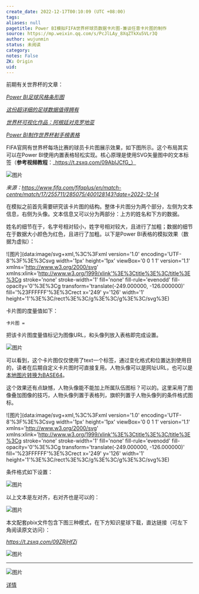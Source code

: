 ```yaml
---
create_date: 2022-12-17T00:10:09 (UTC +08:00)
tags: 
aliases: null
pagetitle: Power BI模拟FIFA世界杯球员数据卡片图-兼谈任意卡片图的制作
source: https://mp.weixin.qq.com/s/PcJlLAy_8XqZTkXu5VLr3Q
author: wujunmin
status: 未阅读
category: 
notes: False
ZK: Origin
uid: 
---
```


前期有关世界杯的文章：

[_Power BI足球风格条形图_](http://mp.weixin.qq.com/s?__biz=MzIxOTQ5MjQxNQ==&mid=2247491136&idx=1&sn=cd0c9a60c8009f660315298339ba8ef1&chksm=97db2710a0acae06e20fe5cd26ba6e8ccb89c5955ce3ba2fbf922d842c2c0229711d676c8cda&scene=21#wechat_redirect)  

[_这份超详细的足球数据值得拥有_](http://mp.weixin.qq.com/s?__biz=MzIxOTQ5MjQxNQ==&mid=2247491208&idx=1&sn=985b4c304ebedcee00f265b54483f9ee&chksm=97db27d8a0acaece6f9c32d3eb93ebc91d425ac5d259b62f24d2da03c8f3095e225550ceecf3&scene=21#wechat_redirect)

[_世界杯可视化作品：阿根廷对克罗地亚_](http://mp.weixin.qq.com/s?__biz=MzIxOTQ5MjQxNQ==&mid=2247491303&idx=1&sn=18daa2aa7730ec79825f8cec1ed6832a&chksm=97db27b7a0acaea1168313a7e3dea733b038a2f256ec4c6b6bdaca4dbeeae2425d4bed5bb1a4&scene=21#wechat_redirect)

[_Power BI制作世界杯射手榜表格_](http://mp.weixin.qq.com/s?__biz=MzIxOTQ5MjQxNQ==&mid=2247491316&idx=1&sn=ee735b12cbd021a9545259516b8dca75&chksm=97db27a4a0acaeb22e9778841995465abb08ec806dd1b2d5b3cd4330b7e205b6d0e52f7e1e0b&scene=21#wechat_redirect)  

FIFA官网有世界杯每场比赛的球员卡片图展示效果，如下图所示。这个布局其实可以在Power BI使用内置表格轻松实现。核心原理是使用SVG矢量图中的文本标签（**参考视频教程**：_https://t.zsxq.com/09AblJCfG_）

![图片](https://mmbiz.qpic.cn/mmbiz_png/JHQQIBqYy6QMDSDOONsxlYeYJAL9R1bqhzIaP4Buv7xbz8jGtKKFcflamKFm3LBOBUHiclLdqdfJwQicBcqabbyg/640?wx_fmt=png&wxfrom=5&wx_lazy=1&wx_co=1)

_来源：https://www.fifa.com/fifaplus/en/match-centre/match/17/255711/285075/400128143?date=2022-12-14_

在模拟之前首先需要研究该卡片图的结构。整体卡片图分为两个部分，左侧为文本信息，右侧为头像。文本信息又可以分为两部分：上方的姓名和下方的数据。

姓名的细节在于，名字号相对较小，姓字号相对较大，且进行了加粗；数据的细节在于数据大小颜色为红色，且进行了加粗。以下是Power BI表格的模拟效果（数据为虚拟）：  

![图片](data:image/svg+xml,%3C%3Fxml version='1.0' encoding='UTF-8'%3F%3E%3Csvg width='1px' height='1px' viewBox='0 0 1 1' version='1.1' xmlns='http://www.w3.org/2000/svg' xmlns:xlink='http://www.w3.org/1999/xlink'%3E%3Ctitle%3E%3C/title%3E%3Cg stroke='none' stroke-width='1' fill='none' fill-rule='evenodd' fill-opacity='0'%3E%3Cg transform='translate(-249.000000, -126.000000)' fill='%23FFFFFF'%3E%3Crect x='249' y='126' width='1' height='1'%3E%3C/rect%3E%3C/g%3E%3C/g%3E%3C/svg%3E)

卡片图的度量值如下：  

```
卡片图 = 
```

把该卡片图度量值标记为图像URL，和头像列放入表格即完成设置。  

![图片](https://mmbiz.qpic.cn/mmbiz_png/JHQQIBqYy6QMDSDOONsxlYeYJAL9R1bqicF6ic0ozOkPtqSXv98uquibnmNt07Qu49xR6bWm905Lltibn59OUlgfHg/640?wx_fmt=png&wxfrom=5&wx_lazy=1&wx_co=1)

可以看到，这个卡片图仅仅使用了text一个标签，通过变化格式和位置达到使用目的，读者在后期自定义卡片图时可直接复用。人物头像可以是网址URL，也可以是[本地图片转换为BASE64](http://mp.weixin.qq.com/s?__biz=MzIxOTQ5MjQxNQ==&mid=2247490046&idx=1&sn=f399c968180d24318b7abed5a1f206f5&chksm=97db20aea0aca9b86ef50d3504ebc68b5c1ea2b2102868752339963fda2ff7f2d1b1a8d26e42&scene=21#wechat_redirect)。  

这个效果还有点缺憾，人物头像能不能加上所属队伍图标？可以的。这里采用了图像叠加图像的技巧，人物头像列置于表格列，旗帜列置于人物头像列的条件格式图标。  

![图片](data:image/svg+xml,%3C%3Fxml version='1.0' encoding='UTF-8'%3F%3E%3Csvg width='1px' height='1px' viewBox='0 0 1 1' version='1.1' xmlns='http://www.w3.org/2000/svg' xmlns:xlink='http://www.w3.org/1999/xlink'%3E%3Ctitle%3E%3C/title%3E%3Cg stroke='none' stroke-width='1' fill='none' fill-rule='evenodd' fill-opacity='0'%3E%3Cg transform='translate(-249.000000, -126.000000)' fill='%23FFFFFF'%3E%3Crect x='249' y='126' width='1' height='1'%3E%3C/rect%3E%3C/g%3E%3C/g%3E%3C/svg%3E)

条件格式如下设置：  

![图片](https://mmbiz.qpic.cn/mmbiz_png/JHQQIBqYy6QMDSDOONsxlYeYJAL9R1bqVMujjA8hcE3eGqZ3Tet0EaHicOOBTN80AqFJibEftVeATJhWCPHdPNfg/640?wx_fmt=png&wxfrom=5&wx_lazy=1&wx_co=1)

以上文本是左对齐，右对齐也是可以的：  

![图片](https://mmbiz.qpic.cn/mmbiz_png/JHQQIBqYy6TnahyNJRZaRiczutMocqEyJygh1qn4ibo4iavochZEyn39EJT7yiaetVhqzN29dh6icSjRJLRR1iamRGaQ/640?wx_fmt=png&wxfrom=5&wx_lazy=1&wx_co=1)

本文配套pbix文件包含下图三种模式，在下方知识星球下载，直达链接（可左下角阅读原文访问）：

_https://t.zsxq.com/09ZRjHfZj_

![图片](https://mmbiz.qpic.cn/mmbiz_png/JHQQIBqYy6TnahyNJRZaRiczutMocqEyJictcHJo0Yb9XFpyrwpTDuTkTjcQzIDUqbAAYJOy1Jsr7sYO5mialCvuQ/640?wx_fmt=png&wxfrom=5&wx_lazy=1&wx_co=1)

___

![图片](https://mmbiz.qpic.cn/mmbiz_jpg/JHQQIBqYy6SrFOpSISmqT2k74QM76UrbIBKw9vBMzBUmBfibKCas2iccpABJdicQ4UNYGL2QCMLGaesXVyJ601kvw/640?wx_fmt=jpeg&wxfrom=5&wx_lazy=1&wx_co=1)

[详情](http://mp.weixin.qq.com/s?__biz=MzIxOTQ5MjQxNQ==&mid=2247491267&idx=1&sn=9f8011a4c2a7f38f17b6ef4168625c63&chksm=97db2793a0acae853c07277e58d55c0b8db67e953b44228508b7282f4e907af330cf64efbf51&scene=21#wechat_redirect)
